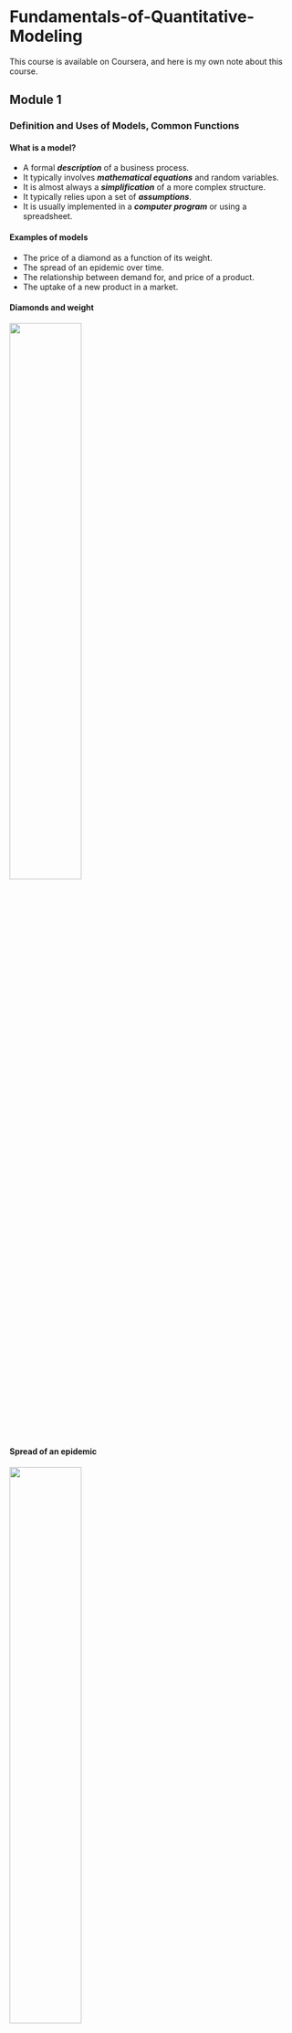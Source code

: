 # Fundamentals-of-Quantitative-Modeling
This course is available on Coursera, and here is my own note about this course.

## Module 1

### Definition and Uses of Models, Common Functions

#### What is a model?

* A formal ***description*** of a business process.
* It typically involves ***mathematical equations*** and random variables.
* It is almost always a ***simplification*** of a more complex structure.
* It typically relies upon a set of ***assumptions***.
* It is usually implemented in a ***computer program*** or using a spreadsheet.

#### Examples of models

* The price of a diamond as a function of its weight.
* The spread of an epidemic over time.
* The relationship between demand for, and price of a product.
* The uptake of a new product in a market.

#### Diamonds and weight

<img width = 50% height = 50% src = https://user-images.githubusercontent.com/128298224/230770325-99d91daa-a7bf-4379-973e-083e45a9f46f.png>

#### Spread of an epidemic


<img width = 50% height = 50% src =https://user-images.githubusercontent.com/128298224/230770391-33370d55-acce-40c6-a60e-d8fc2ba69c62.png>

#### Demand models

<img width = 50% height = 50% src = https://user-images.githubusercontent.com/128298224/230770433-138a7431-3099-4200-b20f-283a4b8c885f.png>

#### The uptake of a new product

<img width = 50% height = 50% src = https://user-images.githubusercontent.com/128298224/230770481-ea47ee27-c42d-40ce-96d5-8a15015527dc.png>

### How models are used in practice

#### Ways to use models in practice

* Prediction: Calculating a single output: What's the expected price of a diamond ring that weighs 0.2 carats?
* Forecasting (time series): How many people are expected to be infected in 6 weeks?
* Optimisation: What price maximises profit?
* Ranking and targeting: Given limited resources, which potential diamonds for sale should be targeted first for potential purchase?
* Exploring what-if scenarios: If the growth rate of the epidemic increased to 20% per week, then how many infections would we expect in the next 10 weeks?
* Interpreting coefficients in model: What do we learn from the coefficient -2.5 in the price/demand model?
* Assessing how sensitive the model is to key assumptions.

#### Benefits of modeling

* Identify gaps in current understanding
* Make assumptions explicit
* Have a well-defined description of the business process
* Create an institutional memory
* Used as a decision support tool
* Serendipitous insight generator

### Key steps in the Modeling Process

#### Modeling Process Workflow

<img width = 75% height = 75% src = https://user-images.githubusercontent.com/128298224/230773640-82f4dcd2-f996-419d-8c74-61891071cf5e.png>

#### What if the model doesn't always work

* When the observed outcome differs greatly from the model's predicition, then there is the possibility of learning from thies event if we can understand why the difference occurs.
* Modeling is a continuous and evolutionary process
* We identify the weaknesses and limitations and iterate the modeling process to overcome them.

### A Vocabulary for Modeling

#### Data driven vs. theory driven

* ***Theory***: Given a set of assumptions and relations, then what are the logical consequences? E.g. If we assume that markets are efficient, then what should the price of a stock option be?
* ***Data***: Given a set of observations, how can we approximate the underlying process that generated them? E.g. I've separated out my profitable customers from the unprofitable ones. Now, what features are able to differentiate them?

#### Deterministic vs. probabilistic/stochastic

* ***Deterministic***: Given a fixed set of inputs, the model always gives the same output. E.g. Invest $1000 at 4% annual compound interest for 2 years. After 2 years the initial $1000 will always be worth $1081.60.
* ***Probabilistic***: Evven with identical inputs, the model output can vary from instance to instance. E.g. A person spends $1000 on lottery tickets. After the lottery is drawn how much they are worth dependes on a random variable, whether or not they won the lottery.

#### Discrete vs. continuous variables

* Watches can be digital or analog
* Likewise models can involve discrete or continuous variables. ***Discrete***: characterised by jumps and distinct values; ***Continuous***: a smooth process with an infinite number of potential values in any fixed interval.

#### Static vs. dynamic

* ***Static***: the model captures a single snapshot of the business process. E.g. Given a website's installed software base, what are the chances that it is compromised today?
* ***Dynamic***: the evolution of the process itself is of interest. The model describes the movement from state to state. E.g. Given a person's participation in a job training program, how long will it take until he/she finds a job and then, if they find one, for how long will they keep it?

### Mathematical Functions

#### Linear function

<img width = 50% height = 50% src = https://user-images.githubusercontent.com/128298224/230774475-7ea3b045-9502-4053-ac08-643c29a9e670.png>

* $y = mx + b$
* Essential characteristic: the slope is constant.

#### The power function for various powers of $x$

<img width = 50% height = 50% src = https://user-images.githubusercontent.com/128298224/230774533-708c55d7-d1d4-4d49-8f11-d7726f694a73.png>

* $y = x^{m}$.
* Essential characteristic: A one ***percent*** (proportionate) change in $x$ corresponds to an approximate $m$ ***percent*** (proportionate) change in $y$.

#### The exponential function

<img width = 50% height = 50% src = https://user-images.githubusercontent.com/128298224/230774713-d46dae68-b138-4488-89d0-9556fdb9ac38.png>

* $y = e^{mx}$.
* Essential characteristic: the rate of change of $y$ is proportional to $y$ itself.

#### The log function

<img width = 50% height = 50% src = https://user-images.githubusercontent.com/128298224/230774914-56ce0522-ab48-46b2-bf60-4073c0f41c05.png>

* $y = \log_{b}(x)$.
* $\log(xy) = \log(x)+\log(y)$.
* The log function is very useful for modeling processes that exhibit ***diminishing returns to scale***.
* There are processes that increase but at a decreasing rate.
* Essential characteristic: A constant proportionate change in $x$ is associated with the same absolulte change in $y$.

## Module 2

### Introduction to Linear Models and Optimisation

#### Deterministic models

* There are no random/uncertain components in these models.
* If the inputs to the model are the same then the outputs will always be the same.
* The downside of deterministic models: it is hard to assess uncertainty in the outputs.

#### A linear cost function

* Call the number of units produced $q$, and the total cost of producing $q$ units $C$.
* Define $$C = 100+30q.$$ 
<img width = 50% height = 50% src = https://user-images.githubusercontent.com/128298224/230897263-cf6354bb-804c-4dee-98e2-52b98f4547a8.jpg>

#### Interpretation 

* The two coefficients in the line are the intercept and slope: $b$ and $m$ in general, 100 and 30 in this particular instance.
* $b$: the total cost of producing 0 units. That part of total cost that doesn't depend on the quantity produced: the ***fixed*** cost.
* $m$: the slope of the line: the change in total cost for an incremental unit of production: the ***variable*** cost.

#### Example with a 'time-to-produce' function

* It takes 2 hours to set up a production run, and each incremental unit produced always takes an additional 15 minutes (0.25 hours); always here means constant slope.
* Call $T$ the time to produce $q$ unites, then $$T = 2+0.25q$$
* Interpretation: $b$ is the ***setup*** time; $m$ is the ***work rate*** (15 minutes per additional item).

<img width = 50% height = 50% src = https://user-images.githubusercontent.com/128298224/230898112-9301e0b9-6cdf-44e3-9469-9673aadd56ae.jpg>


#### Linear programming

* One of the key uses of linear models is in ***Linear Programming (LP)***, which is a techinique to solve certain ***optimisation*** problems.
* These models incorporate ***constraints*** to make them more realistic.
* Linear programming problems can be solved with add-ins for common spreadsheet programs.

### Growth in Discrete Time

#### Growth in discrete time

* Growth is a fundamental business concept: the number of customer at time $t$; the revenue in quarter $q$; the value of an investment at some time $t$ in the future.
* Sometimes a linear model may be appropraite for a growth process, but an alternative to a ***linear growth*** model is a ***proportionate*** one.
* Proportionate growth: a constant percent increase (decrease) from one period to the next.

#### Simple interest

* Start off with $100 (***principal***) and at the end of every year earn 10% of ***simple interest*** on the initial $100.
* Simple interest means that interest is only earned on the principal investment.
* Every year the investment grows by the same amount.

#### Compound interest

* Start off with $100 (***principal***) and at the end of every year earn 10% of ***compound interest*** on the initial $100.
* Compound interest means that the interest itself earns interest in subsequent years.
* Notice that the growth is no longer the same absolute amount each year, but it is the same proportionate amount (10%).

#### Comparison between two interest

<img width = 50% height = 50% src = https://user-images.githubusercontent.com/128298224/230899107-b332ea49-a986-404b-8bec-218ed6176348.jpg>

### Constant Proportionate Growth

#### Constant proportionate growth

* Denote the initial amount as $P_{0}$.
* Denote the constant proportionate growth factor by $\theta$.
* The growth progression is $$P_{0},P_{0}\theta,P_{0}\theta^{2},...,$$
* $\theta > 1$ means the process is growing.
* $\theta < 1$ means the progress is decaying.
* The type of progression is called ***geometric progression***.

#### The constant multiplier

* For the catch to fall by 5% each year, means that the multiplier is $\theta = 0.95$.
* In general, if the process is changing by $R$% in each time period, then the multiplier is $$\theta = 1+\frac{R}{100}.$$

<img width = 50% height = 50% src = https://user-images.githubusercontent.com/128298224/230900037-d3f62edd-2554-4810-8a24-dabcfb4ea20c.jpg>

#### The sum of the geometric series

* If we denote the sum up to time $t$ as $S_{t}$, then $$S_{t} = P_{0}\frac{1-\theta^{t+1}}{1-\theta}.$$
* More efficient than spreadsheet.

### Present and Future Value

#### Present and future value

* If there is no inflation and the prevailing interest rate is 4%, then which of the following options would you prefer?
* $1000 today or $1500 in ten years?
* Either look at how $1000 will be worth in ten years or calculate how much you would have to invest today to get $1500 ten years from now.
* The latter approach relies on the concept of ***present value***.

#### The present value calculation

* We know that $P_{t} = P_{0}\theta^{t}$ and making $P_{0}$ the subject of the formula means that $P_{0} = P_{t}\theta^{-t}$.
* Therefore, $1500 in ten years time in a 4% interest rate environment is worth $1500(1+0.04)^{-10}$ in today's money, which is $1013.346, which is more than $1000, so you should prefer the second investment of $1500 received in ten years.
* This straightforward proportionate increase model allows for a simple discounting formula.

#### Use of present value

* A primary use in discounting investments to the present time.
* An ***annuity*** is a schedule of fixed payments over a specified and finite time period.
* The present value of an annuity is the ***sum*** of the present values of each separate payment.
* Present value is also used in ***lifetime customer value*** calculations.

#### Continuous compounding

* The compounding period for an investment can be yearly, monthly, weekly, daily etc.
* As the compounding period gets shorter and shorter, in the limit, the process is said to be ***continuously compounded***.
* If a principal amount $P_{0}$ is continuously compounded at a nominal annual interest rate of R%, then at year $t$, $$P_{t} = P_{0}e^{rt}$$ where $r = \frac{R}{100}$.

#### Modeling an epidemic

* The model $P_{t} = P_{0}e^{rt}$ doesn't just describe money growing, it is called ***exponential growth*** or ***decay*** depending on whether $r$ is positive or negative respectively.
* A continuous time model for the initial stages of an epidemic states that the number of cases at week $t$ is $15e^{0.15t}$, halfway through week 7, how many cases do you expect?

<img width = 50% height = 50% src = https://user-images.githubusercontent.com/128298224/230902097-804a13c1-a895-438c-89dc-c0dcd1554a88.jpg>

#### Calculating the expected number of cases

* Interpretation of the 0.15 coefficient: There is an approximate 15 weekly growth rate in cases.
* Continuous models allow calculations at any value of $t$, not just a set of discrete values.

### Optimisation

#### Using a model for optimisation

* A common modeling objective is to perform a subsequent optimisation.
* The objective of the optimisation is to find the value of an input that maximises/minimises an output.

#### Demand model

* Consider the demand model: $$Q = 60000P^{-2.5}.$$
* If the price of production is constant at $C=2$ for each unit, then at what price is profit maximised?
* Profit = Revenue - Cost
* Revenue = $P\times Q$.
* Profit = $PQ-CQ = Q(P-C) =60000P^{-2.5}(P-2).$
* Goal: Choose $p$ to maximise this equation.

#### Brute force approach

<img width = 50% height = 50% src = https://user-images.githubusercontent.com/128298224/230902960-0a16a87d-c4b0-4217-869e-563e34157d4c.jpg>

#### Calculus approach

* Profit is maximised when the ***derivatie*** or profit with respect to price equals to 0.
* Through calculus one obtains the optimal value of price as $$p_{\text{opt}} = \frac{cb}{1+b}$$, where $c$ is the production cost and $b$ is the exponent in the power function.
* The value (-b) is known as ***the price elasticity of demand***.

#### Visualising the calculus solution

<img width = 50% height = 50% src = https://user-images.githubusercontent.com/128298224/230903553-a380f0ec-0d77-463b-b4c4-df444e55d10d.jpg>

